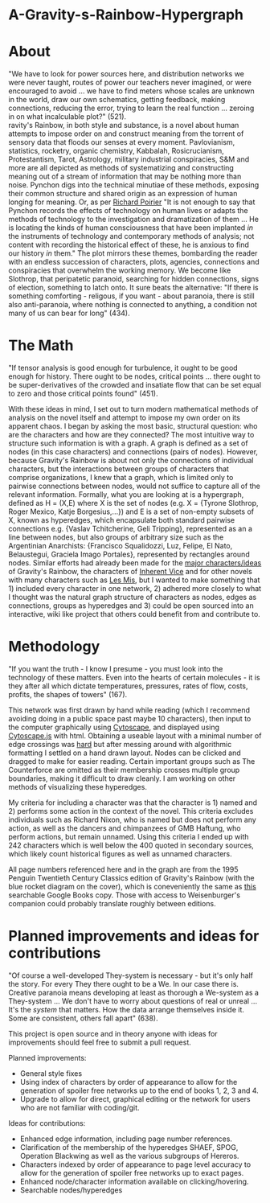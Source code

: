 # A-Gravity-s-Rainbow-Hypergraph
# About
"We have to look for power sources here, and distribution networks we were never taught, routes of power our teachers never imagined, or were encouraged to avoid ... we have to find meters whose scales are unknown in the world, draw our own schematics, getting feedback, making connections, reducing the error, trying to learn the real function ... zeroing in on what incalculable plot?" (521). 
<br />
ravity's Rainbow, in both style and substance, is a novel about human attempts to impose order on and construct meaning from the torrent of sensory data that floods our senses at every moment. Pavlovianism, statistics, rocketry, organic chemistry, Kabbalah, Rosicrucianism, Protestantism, Tarot, Astrology, military industrial conspiracies, S&M and more are all depicted as methods of systematizing and constructing meaning out of a stream of information that may be nothing more than noise. Pynchon digs into the technical minutiae of these methods, exposing their common structure and shared origin as an expression of human longing for meaning. Or, as per [Richard Poirier](https://gravitys-rainbow.pynchonwiki.com/wiki/index.php?title=Rocket_Power) "It is not enough to say that Pynchon records the effects of technology on human lives or adapts the methods of technology to the investigation and dramatization of them ... He is locating the  kinds of human consciousness that have been implanted <i>in</i> the instruments of technology and contemporary methods of analysis; not content with recording the historical effect of these, he is anxious  to find our history <i>in</i> them." The plot mirrors these themes, bombarding the reader with an endless succession of characters, plots, agencies, connections and conspiracies that overwhelm the working memory. We become like Slothrop, that peripatetic paranoid, searching for hidden connections, signs of election, something to latch onto. It sure beats the alternative: "If there is something comforting - religous, if you want - about paranoia, there is still also anti-paranoia, where nothing is connected to anything, a condition not many of us can bear for long" (434).<br/>


# The Math
"If tensor analysis is good enough for turbulence, it ought to be good enough for history. There ought to be nodes, critical points ... 
there ought to be super-derivatives of the crowded and insatiate flow that can be set equal to zero and those critical points found" (451).  

With these ideas in mind, I set out to turn modern mathematical methods of analysis on the novel itself and attempt to impose my own order on its apparent chaos. I began by asking the most basic, structural question: who are the characters and how are they connected? The most intuitive way to structure such information is with a graph. A graph is defined as a set of nodes (in this case characters) and connections (pairs of nodes). However, because Gravity's Rainbow is about not only the connections of individual characters, but the interactions between groups of characters that comprise organizations, I knew that a graph, which is limited only to pairwise connections between nodes, would not suffice to capture all of the relevant information. Formally, what you are looking at is a hypergraph, defined as H = (X,E) where X is the set of nodes (e.g. X = {Tyrone Slothrop, Roger Mexico, Katje Borgesius,...}) and E is a set of non-empty subsets of X, known as hyperedges, which encapsulate both standard pairwise connections e.g. {Vaslav Tchitcherine, Geli Tripping}, represented as an a line between nodes, but also groups of arbitrary size such as the Argentinian Anarchists: {Francisco Squalidozzi, Luz, Felipe, El Nato, Belaustegui, Graciela Imago Portales}, represented by rectangles around nodes. Similar efforts had already been made for the <a href = ""> [major characters/ideas](https://sciencekings.com/GravitysRainbowCharacters.pdf) of Gravity's Rainbow, the characters of [Inherent Vice](https://inherent-vice.com/) and for other novels with many characters such as [Les Mis](https://colab.research.google.com/github/pnnl/HyperNetX/blob/master/tutorials/Tutorial%203%20-%20LesMis%20Case%20Study.ipynb), but I wanted to make something that 1) included every character in one network, 2) adhered more closely to what I thought was the natural graph structure of characters as nodes, edges as connections, groups as hyperedges and 3) could be open sourced into an interactive, wiki like project that others could benefit from and contribute to.  


# Methodology
"If you want the truth - I know I presume - you must look into the technology of these matters. Even into the hearts of
certain molecules - it is they after all which dictate temperatures, pressures, rates of flow, costs, profits, the shapes
of towers" (167).  

This network was first drawn by hand while reading (which I recommend avoiding doing in a public space past maybe 10 characters), then input to the computer graphically using [Cytoscape](https://cytoscape.org/), and displayed using [Cytoscape.js](https://js.cytoscape.org) with html. Obtaining a useable layout with a minimal number of edge crossings was [hard](https://en.wikipedia.org/wiki/Crossing_number_(graph_theory)#Complexity_and_approximation) but after messing around with algorithmic formatting I settled on a hand drawn layout. Nodes can be clicked and dragged to make for easier reading. Certain important groups such as The Counterforce are omitted as their membership crosses multiple group boundaries, making it difficult to draw cleanly. I am working on other methods of visualizing these hyperedges. 

My criteria for including a character was that the character is 1) named and 2) performs some action in the context of the novel. This criteria excludes individuals such as Richard Nixon, who is named but does not perform any action, as well as the dancers and chimpanzees of GMB Haftung, who perform actions, but remain unnamed.  Using this criteria I ended up with 242 characters which is well below the 400 quoted in secondary sources, which likely count historical figures as well as unnamed characters. 

All page numbers referenced here and in the graph are from the 1995 Penguin Twentieth Century Classics edition of Gravity's Rainbow (with the blue rocket diagram on the cover), which is coneveniently the same as [this](http://books.google.com/books?id=iPDGp7VT8H8C&printsec=frontcover) searchable Google Books copy. Those with access to Weisenburger's companion could probably translate roughly between editions.


# Planned improvements and ideas for contributions
"Of course a well-developed They-system is necessary - but it's only half the story. For every They there ought to be a We. In our case there is.
Creative paranoia means developing at least as thorough a We-system as a They-system ... We don't have to worry about questions of real or unreal
... It's the <i>system</i> that matters. How the data arrange themselves inside it. Some are consistent, others fall apart" (638).

This project is open source and in theory anyone with ideas for improvements should feel free to submit a pull request.

Planned improvements:
- General style fixes
- Using index of characters by order of appearance to allow for the generation of spoiler free networks up to the end of books 1, 2, 3 and 4.
- Upgrade to allow for direct, graphical editing or the network for users who are not familiar with coding/git. 

Ideas for contributions:
- Enhanced edge information, including page number references.
- Clarification of the membership of the hyperedges SHAEF, SPOG, Operation Blackwing as well as the various subgroups of Hereros.
- Characters indexed by order of appearance to page level accuracy to allow for the generation of spoiler free networks up to exact pages.
- Enhanced node/character information available on clicking/hovering.
- Searchable nodes/hyperedges 
